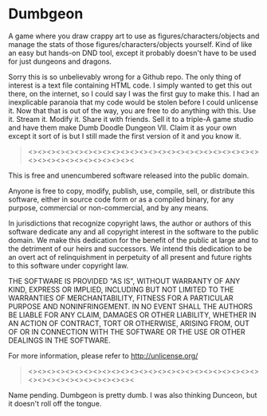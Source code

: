 # Dumbgeon
A game where you draw crappy art to use as figures/characters/objects and manage the stats of those figures/characters/objects yourself. Kind of like an easy but hands-on DND tool, except it probably doesn't have to be used for just dungeons and dragons.


Sorry this is so unbelievably wrong for a Github repo. The only thing of interest is a text file containing HTML code.
I simply wanted to get this out there, on the internet, so I could say I was the first guy to make this.
I had an inexplicable paranoia that my code would be stolen before I could unlicense it.
Now that that is out of the way, you are free to do anything with this.
Use it. Stream it. Modify it. Share it with friends. Sell it to a triple-A game studio and have them make Dumb Doodle Dungeon VII. Claim it as your own except it sort of is but I still made the first version of it and you know it.


><><><><><><><><><><><><><><><><><><><><><><><><><><><><><><><><><><><><><

This is free and unencumbered software released into the public domain.

Anyone is free to copy, modify, publish, use, compile, sell, or
distribute this software, either in source code form or as a compiled
binary, for any purpose, commercial or non-commercial, and by any
means.

In jurisdictions that recognize copyright laws, the author or authors
of this software dedicate any and all copyright interest in the
software to the public domain. We make this dedication for the benefit
of the public at large and to the detriment of our heirs and
successors. We intend this dedication to be an overt act of
relinquishment in perpetuity of all present and future rights to this
software under copyright law.

THE SOFTWARE IS PROVIDED "AS IS", WITHOUT WARRANTY OF ANY KIND,
EXPRESS OR IMPLIED, INCLUDING BUT NOT LIMITED TO THE WARRANTIES OF
MERCHANTABILITY, FITNESS FOR A PARTICULAR PURPOSE AND NONINFRINGEMENT.
IN NO EVENT SHALL THE AUTHORS BE LIABLE FOR ANY CLAIM, DAMAGES OR
OTHER LIABILITY, WHETHER IN AN ACTION OF CONTRACT, TORT OR OTHERWISE,
ARISING FROM, OUT OF OR IN CONNECTION WITH THE SOFTWARE OR THE USE OR
OTHER DEALINGS IN THE SOFTWARE.

For more information, please refer to <http://unlicense.org/>

><><><><><><><><><><><><><><><><><><><><><><><><><><><><><><><><><><><><><


Name pending. Dumbgeon is pretty dumb. I was also thinking Dunceon, but it doesn't roll off the tongue.
